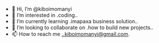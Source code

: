 - 👋 Hi, I’m @kiboimomanyi
- 👀 I’m interested in .coding..
- 🌱 I’m currently learning .imapaxa business solution..
- 💞️ I’m looking to collaborate on .how to build new projects..
- 📫 How to reach me ..kiboimomanyi@gmail.com.

<!---
kiboimomanyi/kiboimomanyi is a ✨ special ✨ repository because its `README.md` (this file) appears on your GitHub profile.
You can click the Preview link to take a look at your changes.
--->
